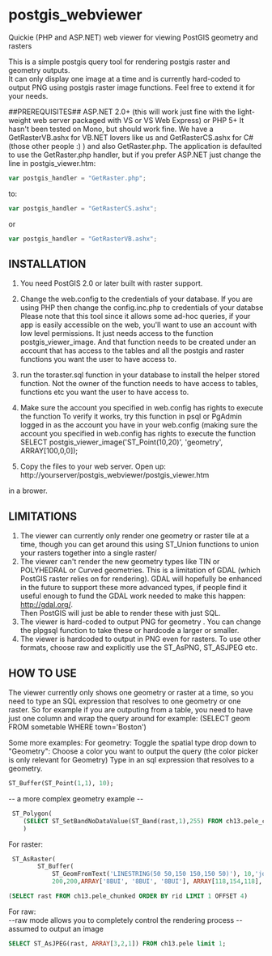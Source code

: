 postgis_webviewer
=================

Quickie (PHP and ASP.NET) web viewer for viewing PostGIS geometry and rasters

This is a simple postgis query tool for rendering postgis raster and geometry outputs.  
It can only display one image at a time and is currently hard-coded to output PNG 
using postgis raster image functions.
Feel free to extend it for your needs.

##PREREQUISITES##
ASP.NET 2.0+ (this will work just fine with the light-weight web server 
packaged with VS or VS Web Express) or PHP 5+
It hasn't been tested on Mono, but should work fine.
We have a GetRasterVB.ashx for VB.NET lovers like us
and GetRasterCS.ashx for C# (those other people :) ) and also GetRaster.php.
The application is defaulted to use the GetRaster.php handler, 
but if you prefer ASP.NET just change the line in postgis_viewer.htm:
```javascript
var postgis_handler = "GetRaster.php";
```
to:
```javascript
var postgis_handler = "GetRasterCS.ashx";
```
or
```javascript
var postgis_handler = "GetRasterVB.ashx";
```

## INSTALLATION ## 
1. You need PostGIS 2.0 or later built with raster support.
2. Change the web.config to the credentials of your database. If you are using PHP then change the config.inc.php to 
credentials of your databse
Please note that this tool since it allows
some ad-hoc queries, if your app is easily accessible on the web, 
you'll want to use 
an account with low level permissions.  It just needs access to the function 
postgis_viewer_image.  And that function needs to be created under an account
that has access to the tables and all the postgis and raster functions you want the user to have access to.

3. run the toraster.sql function in your database to install the 
helper stored function.  Not the owner of the function needs to have access to tables, functions etc you want the user
to have access to.
4. Make sure the account you specified in web.config has rights 
to execute the function
To verify it works, try this function in psql or 
PgAdmin logged in as the account you have in your web.config
(making sure the account you specified in web.config has rights to execute the function
SELECT postgis_viewer_image('ST_Point(10,20)', 'geometry', ARRAY[100,0,0]);
5. Copy the files to your web server.
Open up:
http://yourserver/postgis_webviewer/postgis_viewer.htm

in a brower.

## LIMITATIONS ##
1. The viewer can currently only render one geometry or raster tile at a time,
though you can get around this using ST_Union
functions to union your rasters together into a single raster/
2. The viewer can't render the new geometry types like TIN or POLYHEDRAL
or Curved geometries.
This is a limitation of GDAL (which PostGIS raster relies on for rendering).
GDAL will hopefully be enhanced in the future to support these 
more advanced types, if people find it useful enough to 
fund the GDAL work needed to make this happen: http://gdal.org/.  
Then PostGIS will just be able to render these with just SQL.
3. The viewer is hard-coded to output PNG for geometry .
You can change the plpgsql function to take these 
or hardcode a larger or smaller.
4. The viewer is hardcoded to output in PNG even for rasters. 
To use other formats, choose raw and explicitly use the ST_AsPNG, ST_ASJPEG etc.

## HOW TO USE ##
The viewer currently only shows one geometry or raster at a time, 
so you need to type an SQL expression that resolves to 
one geometry or one raster.  So for example if you are outputing from a table,
you need to have just one column and wrap the query around
for example: (SELECT geom FROM sometable WHERE town='Boston')

Some more examples:
For geometry:
Toggle the spatial type drop down to "Geometry":
Choose a color you want to output the query (the color picker is only relevant for Geometry)
Type in an sql expression that resolves to a geometry.

```sql 
ST_Buffer(ST_Point(1,1), 10);
```

-- a more complex geometry example --
```sql
 ST_Polygon(
    (SELECT ST_SetBandNoDataValue(ST_Band(rast,1),255) FROM ch13.pele_chunked WHERE rid = 1)
    )
```

For raster:
```sql
 ST_AsRaster(
		ST_Buffer(
			ST_GeomFromText('LINESTRING(50 50,150 150,150 50)'), 10,'join=bevel'), 
			200,200,ARRAY['8BUI', '8BUI', '8BUI'], ARRAY[118,154,118], ARRAY[0,0,0])
```

```sql
(SELECT rast FROM ch13.pele_chunked ORDER BY rid LIMIT 1 OFFSET 4)
```

For raw:  
--raw mode allows you to completely control the rendering process
-- assumed to output an image

```sql
SELECT ST_AsJPEG(rast, ARRAY[3,2,1]) FROM ch13.pele limit 1;
```

